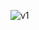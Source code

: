 ![v1](https://user-images.githubusercontent.com/6858956/145962383-3e58e2f4-0804-4989-9988-b3e7ec056f83.jpg)
